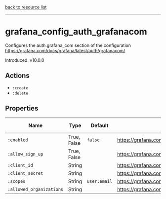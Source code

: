 [back to resource list](https://github.com/sous-chefs/grafana#resources)

---

# grafana_config_auth_grafanacom

Configures the auth.grafana_com section of the configuration <https://grafana.com/docs/grafana/latest/auth/grafanacom/>

Introduced: v10.0.0

## Actions

- `:create`
- `:delete`

## Properties

| Name                     | Type        | Default      | Description                                                | Allowed Values |
| ------------------------ | ----------- | ------------ | ---------------------------------------------------------- | -------------- |
| `:enabled`               | True, False | `false`      | <https://grafana.com/docs/grafana/latest/auth/grafanacom/> | true, false    |
| `:allow_sign_up`         | True, False |              | <https://grafana.com/docs/grafana/latest/auth/grafanacom/> | true, false    |
| `:client_id`             | String      |              | <https://grafana.com/docs/grafana/latest/auth/grafanacom/> |                |
| `:client_secret`         | String      |              | <https://grafana.com/docs/grafana/latest/auth/grafanacom/> |                |
| `:scopes`                | String      | `user:email` | <https://grafana.com/docs/grafana/latest/auth/grafanacom/> |                |
| `:allowed_organizations` | String      |              | <https://grafana.com/docs/grafana/latest/auth/grafanacom/> |                |
